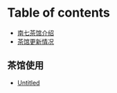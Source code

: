 # Table of contents

* [南七茶馆介绍](README.md)
* [茶馆更新情况](cha-guan-geng-xin-qing-kuang.md)

## 茶馆使用

* [Untitled](cha-guan-shi-yong/untitled.md)

